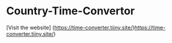 # Country-Time-Convertor
[Visit the website]  (https://time-converter.tiiny.site/)https://time-converter.tiiny.site/)
